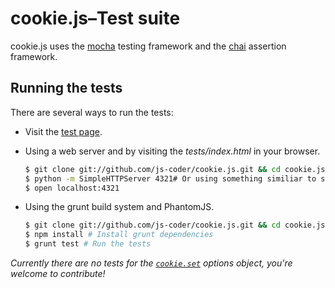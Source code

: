# cookie.js–Test suite

cookie.js uses the [mocha](http://visionmedia.github.com/mocha) testing framework and the [chai](http://chaijs.com) assertion framework.

## Running the tests

There are several ways to run the tests:

- Visit the [test page](http://js-coder.github.com/cookie.js/tests/).
- Using a web server and by visiting the *tests/index.html* in your browser.

  ```sh
  $ git clone git://github.com/js-coder/cookie.js.git && cd cookie.js
  $ python -m SimpleHTTPServer 4321# Or using something similiar to start a web server
  $ open localhost:4321
  ```

- Using the grunt build system and PhantomJS.

  ```sh
  $ git clone git://github.com/js-coder/cookie.js.git && cd cookie.js
  $ npm install # Install grunt dependencies
  $ grunt test # Run the tests
  ```

*Currently there are no tests for the [`cookie.set`](https://github.com/js-coder/cookie.js#cookieset) options object, you're welcome to contribute!*